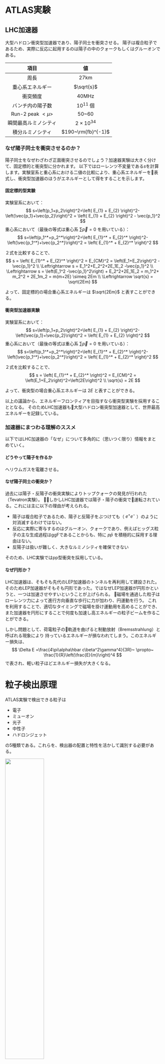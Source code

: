 <script type="text/x-mathjax-config">
  MathJax.Hub.Config({
    tex2jax: {
      inlineMath: [['$','$'], ['\\(','\\)']],
      processEscapes: true
    },
    CommonHTML: { matchFontHeight: false },
    displayAlign: "left",
    displayIndent: "2em",
    TeX: {
      equationNumbers: { autoNumber: "AMS" },
    }
  });
</script>
<script async src="https://cdnjs.cloudflare.com/ajax/libs/mathjax/2.7.6/MathJax.js?config=TeX-AMS_CHTML"></script>

# ATLAS実験

## LHC加速器
大型ハドロン衝突型加速器であり、陽子同士を衝突させる。
陽子は複合粒子であるため、実際に反応に起用するのは陽子の中のクォークもしくはグルーオンである。

|項目|値|
|:--:|:--:|
|周長|27km|
|重心系エネルギー|$\sqrt{s}$|
|衝突頻度|40MHz|
|バンチ内の陽子数|$10^{11}$ 個|
|Run-2 peak $<\mu>$|50~60|
|瞬間最高ルミノシティ|$2\times10^{34}$|
|積分ルミノシティ|$190~\rm{fb}^{-1}$|

### なぜ陽子同士を衝突させるのか？
陽子同士をなぜわざわざ正面衝突させるのでしょう？加速器実験は大きく分けて、固定標的と衝突型に分かれます。
以下ではローレンツ不変量である$s$を計算します。実験室系と重心系における二値の比較により、重心系エネルギーを表式し、衝突型加速器のほうがエネルギーとして得をすることを示します。

#### 固定標的型実験
実験室系において：
$$
s=\left(p_1+p_2\right)^2=\left( E_{1} + E_{2} \right)^2-\left(\vec{p_1}+\vec{p_2}\right)^2 = \left( E_{1} + E_{2} \right)^2 - \vec{p_1}^2
$$
重心系において（最後の等式は重心系 $\sum \vec{p}=0$ を用いている）：
$$
s=\left(p_1^*+p_2^*\right)^2=\left( E_{1}^* + E_{2}^* \right)^2-\left(\vec{p_1^*}+\vec{p_2^*}\right)^2 = \left( E_{1}^* + E_{2}^* \right)^2
$$

２式を比較することで、
$$
s = \left( E_{1}^* + E_{2}^* \right)^2 = E_{CM}^2 = \left(E_1+E_2\right)^2 -\vec{p_1}^2 \\
\Leftrightarrow s = E_1^2+E_2^2+2E_1E_2 -\vec{p_1}^2 \\
\Leftrightarrow s = \left(E_1^2 -\vec{p_1}^2\right) + E_2^2+2E_1E_2 = m_1^2+ m_2^2 + 2E_1m_2 = m(m+2E) \simeq 2Em \\
\Leftrightarrow \sqrt{s} = \sqrt{2Em}
$$

よって、固定標的の場合重心系エネルギーは $\sqrt{2Em}$ と表すことができる。

#### 衝突型加速器実験
実験室系において：
$$
s=\left(p_1+p_2\right)^2=\left( E_{1} + E_{2} \right)^2-\left(\vec{p_1}+\vec{p_2}\right)^2 = \left( E_{1} + E_{2} \right)^2
$$
重心系において（最後の等式は重心系 $\sum \vec{p}=0$ を用いている）：
$$
s=\left(p_1^*+p_2^*\right)^2=\left( E_{1}^* + E_{2}^* \right)^2-\left(\vec{p_1^*}+\vec{p_2^*}\right)^2 = \left( E_{1}^* + E_{2}^* \right)^2
$$

２式を比較することで、
$$
s = \left( E_{1}^* + E_{2}^* \right)^2 = E_{CM}^2 = \left(E_1+E_2\right)^2=\left(2E\right)^2 \\
\sqrt{s} = 2E
$$

よって、衝突型の場合重心系エネルギーは $2E$ と表すことができる。

以上の議論から、エネルギーフロンティアを目指すなら衝突型実験を採用することとなる。
そのためLHC加速器も大型ハドロン衝突型加速器として、世界最高エネルギーを記録している。

### 加速器にまつわる理解のススメ
以下ではLHC加速器の「なぜ」について多角的に（思いつく限り）情報をまとめていく。

#### どうやって陽子を作るか
ヘリウムガスを電離させる。

#### なぜ陽子同士の衝突か？
過去には陽子・反陽子の衝突実験によりトップクォークの発見が行われた（Tevatron実験）。
しかしLHC加速器では陽子・陽子の衝突で運転されている。これには主に以下の理由が考えられる。

- 陽子は複合粒子であるため、陽子と反陽子をぶつけても（ $e^{+}e^{-}$ ）のように対消滅するわけではない。
- 反応に実際に寄与するのはグルーオン、クォークであり、例えばヒッグス粒子の主な生成過程はggFであることからも、特に $p\bar{p}$ を積極的に採用する理由はない。
- 反陽子は扱いが難しく、大きなルミノシティを確保できない

そのため、LHC実験ではpp型衝突を採用している。

#### なぜ円形か？
LHC加速器は、そもそも先代のLEP加速器のトンネルを再利用して建設された。そのためLEP加速器がそもそも円形であった。ではなぜLEP加速器が円形かというと、一つは加速させやすいということが上げられる。
磁場を通過した粒子はローレンツ力によって進行方向垂直な歩行に力が加わり、円運動を行う。
これを利用することで、適切なタイミングで磁場を掛け運動用を高めることができ、
また加速器を円形にすることで何度も加速し高エネルギーの粒子ビームを作ることができる。

しかし問題として、荷電粒子の軌道を曲げると制動放射（Bremsstrahlung）と呼ばれる現象により
持っているエネルギーが損なわれてしまう。このエネルギー損失は、
$$
\Delta E =\frac{4\pi\alpha\hbar c\beta^2\gamma^4}{3R}~ \propto~ \frac{1}{R}\left(\frac{E}{m}\right)^4
$$
で表され、軽い粒子ほどエネルギー損失が大きくなる。

# 粒子検出原理

ATLAS実験で検出できる粒子は

- 電子
- ミューオン
- 光子
- 中性子
- ハドロンジェット

の5種類である。これらを、検出器の配置と特性を活かして識別する必要がある。

<img width="50%" src="../fig/atlas/detector.jpg"/>

測定に使用する検出器で粒子をまとめてみる。

- 電子
- 光子

これらは電磁カロリメーターでエネルギーを測定する。

- ハドロンジェット
- 中性子

これらはハドロンカロリメーターでエネルギーを測定する。

- ミューオン

この粒子だけ特殊で、現在のLHC−ATLAS実験で観測するミューオンのエネルギー領域ではMIPとして振る舞う。
そのためカロリメータに十分なエネルギーを落とすことなく容易に検出記最外層まで届いてしまう。
そのためさらに精度良く運動量を図るために（エネルギーは測定できない）、ミューオン運動量測定用磁場を使って
軌道を大きく曲げる（CMS実験ではより強力なソレノイド磁石を使って荷電粒子全般を曲げる）。

## 特徴的な2種類の磁石
ATLAS検出器では2種類の磁石を用いて、荷電粒子の運動量測定を行っている。内部秘跡検出器のためのソレノイド磁場と、ミューオン検出位のためのトロイダル磁場について説明する。

### ソレノイド磁石
ソレノイド磁石は直径2.4mの大きさで、内部秘跡検出器を包み込むように設置されている。
そのため内部飛跡検出器（以下ID）では、その磁場を用いて荷電粒子の運動量を測定することができる。

<img width="50%" src="../fig/atlas/id_momentum.png"/>

荷電粒子の磁場中の運動は、

$$
\frac{mv^2}{R} = evB \\
\Leftrightarrow mv = eBR \\
\Leftrightarrow p = eBR \\
\Leftrightarrow p = 0.3BR \\
$$

そのため、軌道の半径 $$R$$が分かれば粒子の運動量を求めることができる。
最後の変形では、次の関係式を用いた。

$$
\alpha = \frac{e^2}{4\pi} = \frac{1}{137} \\
\Leftrightarrow e \simeq 0.3
$$

さらに近似手法を用いることでより実験的に測定のしやすい関係式を導出する。図中の黄色の直角三角形に着目して三平方の定理より、

$$
R^2 = (R-s)^2 + \left( \frac{L}{2} \right)^2 \\
\Leftrightarrow R^2 = R^2 - 2Rs + s^2 + \frac{L^2}{4} \\
\Leftrightarrow R = \frac{s}{2} + \frac{L^2}{8s}
$$

ここで、実際の軌道では$$s << L$$が成り立つので

$$
R \simeq \frac{L^2}{8s}
$$

この曲率半径を用いることで、最初に導入した式を変形することができ、


$$
p = eBR = \frac{eBL^2}{8s} = \frac{0.3BL^2}{8s}
$$

ここから運動量を求めることができる。
事前の実験セットアップから磁場 $B$ は知っているはずなので、サジッタ $s$ と距離 $L$ を求めることができれば運動量を算出することができる。
以上の導出からも、荷電粒子の運動量を測定するには飛跡検出器に磁場をかけて置かなければならないことが理解できる。

### トロイダル磁石
ATLAS検出器に特徴的な磁場は、このトロイダル磁場です。
ミューオンの軌道を$$R$$方向へ曲げることで、ミューオン検出器が運動量を測定できるようにしている。

# 検出器各論
## 内部秘跡検出器
### IBL
### Pixel
### SCT
### TRT

## カロリメーター

- http://www.jahep.org/hepnews/2014/14-2-6-BelleIIECL.pdf
- http://www.physics.rutgers.edu/~evahal/talks/tasi09/TASI_day3_school.pdf

カロリメーターは、入射してきた粒子のエネルギーを（破壊的に）測定するための検出器である。
入射粒子と核子の相互作用によりシャワーと呼ばれる現象を引き起こし、シンチレーター内を通過する荷電粒子数を増やし、効率よくエネルギー損失を測定する。
検出器は電磁相互作用（電気信号）でしか粒子を測定できないが、シャワーを用いることで中性粒子も測定できることが大きなメリットである。

理想的にカロリメーターは入射粒子のエネルギーを全て測定する必要があるため、まずシャワーの形成を検出器内部に留めるための厚みが必要となる。
またシャワーを発生させることで入射粒子のエネルギーを半分、半分、、、にしていくために、十分に密度の大きい部材を用いたカロリメーターを組む必要がある。


### シャワーについて
シャワーには電磁相互作用か強い相互作用か、（主に）どちらの相互作用により引き起こされるか二種類存在する。
前者は電磁シャワー、後者はハドロニックシャワーと呼ばれ、入射粒子の種類とシャワーの種類には以下のような対応関係がある。

||荷電|中性|
|:---:|:---:|:---:|
|電磁シャワー作る| $$e^{\pm}$$| $$\gamma$$、$$\pi^{0}$$|
|電磁シャワー作らない|$$\pi^{\pm}, K^{\pm}, p, \mu^{\pm}$$|$$n, \nu$$|

#### 電磁シャワー
電子または光子が電磁相互作用によって形成するシャワーが電磁シャワーである。
入射粒子が（十分に高エネルギーの）電子の場合、

1. 電子はカロリメーター内の原子核と電磁相互作用し、軌道を曲げられる（制動放射、Bremsstrahlung）
2. その際に光子を放出する。
3. 光子が十分に大きいエネルギーを持っていれば原子核と電磁相互作用し、電子対の生成を引き起こす
4. 以上の1〜3が連続していくことで、電磁シャワーと呼ばれる現象が発生する

入射粒子が光子の場合は、上の2番目から反応が始まり電磁シャワーが発展していく。以上が電磁シャワーの概略であり、制動放射と対生成がキーポイントであることを押さえておくとよい。
また、電磁シャワーのエネルギーは、

$$
-\frac{dE}{dx} = \frac{E}{X_0}
\Leftrightarrow E=E_0 e^{-x/X_0}
$$

と表される。入射粒子のエネルギーが $1/e$ になる距離が $X_0$ であり、この距離を放射長（radiation length）と呼ぶ。
（ $1/e \simeq 1/2$ と考えると、放射長はおおよそ初期エネルギーが半分になるまでの距離を表す。
 $e\to e+\gamma~$ もしくは、$\gamma\to ee~$ の反応でエネルギーが半分になるとすれば、$X_0$ は各反応点から反応点までの距離として考えることができる。）
この放射長（radiation length）は、次式で表すことができる（ここで $Z$ は原子番号、$A$ は質量数）。

$$
X_0 = \frac{716.4~\mathrm{g}~\mathrm{cm^{-2}}~A}{Z(Z+1)\ln(287/\sqrt{Z})}
$$

$X_0$ が小さい部材を選択すると素早く電磁シャワーが収束し、逆に $X_0$ が大きい部材を選択すると中々エネルギー損失が起きない。
そのため、放射長を短くしたければ大きな原子番号（=重い原子核）の物質を使えば良いということが理解できる。
また実験的にはカロリメーターに粒子が到達するまでにも、ビームパイプや飛跡検出器等を通過しているので、カロリメーターの前に置く物質はなるべく密度の小さなものであることが望ましい（カロリメーター到達までにエネルギー損失をしてほしくないので）。
順調にエネルギーを損失し続け、critical energy $E_c$ と呼ばれる値を超えなくなった時にシャワーの発展が止まる。


ここでミューオンについて補足する。
電子より約200倍重たいミューオンは（現在の高エネルギー実験で扱うエネルギー領域では）MIPとして振る舞いシャワーを形成せず、
カロリメーターではエネルギーを測定することができない。
容易にカロリメーター外へ到達してしまうために、外側でミューオンのエネルギーを測定する方法が別途必要となる（ミューオン検出器について参照のこと）。

#### Back of the envelop calculations

- $X_0 = \frac{180A}{Z^2}\frac{\mathrm{g}}{\mathrm{cm^2}}$
- $E_c = \frac{550~\mathrm{MeV}}{Z}$

#### ハドロニックシャワー
強い相互作用によって引き起こされるため、電磁シャワーに比べて複雑に発展していく。ハドロニック成分と電磁成分が並行して発生していく。
シャワーを特徴づけるスケールは $\lambda$（相互作用長）であり、放射長に比べて十分大きい。
そのため電磁シャワーはすぐに発達してすぐに終わるが、ハドロニックシャワーは横にも縦にも大きく広がる。

### 電磁カロリメーター
電磁シャワーを発生させ、入射粒子のエネルギー損失を測定する。サンプリングカロリメーターと全吸収型カロリメーターの二種類がある。

- サンプリングカロリメーター
    - 吸収層（absorber）とシンチレーターを交互に配置したカロリメーター
    - absorberでシャワーを引き起こし、次のシンチレーター層でそれらのエネルギーを測定し...を繰り返していく
    - 一般的に全吸収型より安価に製造でき、$$20%/\sqrt{E}$$ 程度のエネルギー分解能が期待できる
- 全吸収型カロリメーター（Homogeneous calorimeter）
    - absorberと検出を同時に実現する
    - エネルギー分解能が非常に良いが、費用と細分化できないことがデメリット

### ハドロンカロリメーター
ハドロンシャワーを起こさせてエネルギーを測定する。 入射ハドロンが核と反応を起こす (QCD反応, 核をぶっ壊す)
電磁カロリメーターでエネルギーを落としきらなかったハドロンジェットを、Hadカロリメーターで完全にエネルギーを落とし切る。

* Elastic scattering: h+nucleus -> h + nucleus
* Inelastic scattering: h+nucleus -> π+ + π- + πο + ...+ nucleus
* Absorption and capture
* Secondary hadrons and muons in the shower
* Secondary neutrinos (not detectable)

## エネルギー分解能
カロリメーターは入射粒子のエネルギーが大きいほど分解能がよくなる。

$$
\frac{\sigma(E_0)}{E_0} = \frac{a}{\sqrt{E_0}} \oplus \frac{b}{E_0} \oplus c
$$

* a：stocastic term
    * 統計的なゆらぎによる誤差（サンプリングカロリメーターだと、aが大きい）
* b：noise term
    * ノイズ・パイルアップ
* c：constant term
    * 物質の不均一性、キャリブレーションの精度、shower の漏れ (leakage)

## ATLAS検出器におけるカロリメーター
### 電磁カロリメーター
ATLAS実験ではアコーディオン型のEMカロリメーターを採用し、実行的に読み出しを細分化している。LAr+Pb。

$$
\frac{\sigma_E}{E} = \frac{10%}{\sqrt{E}} \oplus 7%
$$



## ミューオン検出器
一番外側に置かれるため、安価にかつ大面積を覆うことの出来るシンプルな構造が好まれる。


# ルミノシティ
単位面積当たり単位時間あたりの衝突に寄与する粒子の個数を表し（$$m^{-2}s^{-1}$$）、次式で定義される。
基本的にルミノシティは大きいほどhappyな物理量です（実験環境によりけりですが）。

$$
L = \frac{nfN_1N_2}{4\pi\sigma_x\sigma_y}
$$

- バンチ数に比例する
- 交叉頻度$$f$$は大きいほど良い
- 各バンチに含まれる粒子数（$$N_1$$ｍ$$N_2$$）は多いほど、ルミノシティは大きくなる。
- ビームを絞るほど（ビームの断面積$$\sigma$$を小さくするほど）ルミノシティは大きくなる

ルミノシティと単位時間あたりの生成事象数は次の関係にある（単位で考えてみると、より理解できるはず）。

$$
R = L \times \sigma
$$

ここまでのルミノシティは単位時間あたりのルミノシティ、つまり瞬間ルミノシティを意味していました。
ここでNは単位時間あたりに生成される粒子数、Lはルミノシティ、$$\sigma$$は粒子の生成断面積（=生成確率）を表しています。$$\sigma$$は既に決まっている物理量なので、実験的にはルミノシティのみが調整できるパラメーターです。そのため、ルミノシティを大きくすればするほど、生成断面積の非常に小さい稀事象を観測できる確率が上がるということです。
また既知の事象数も統計量が稼げるために、統計誤差の小さな測定が可能になるというメリットも当然あります。これらはHigh-Luminosity LHCのモチベーションになっています。

また、時間で積分した積分ルミノシティを導入することで、

$$
N =  L \times \sigma
$$

の様に、その実験稼働時間で期待できる粒子生成事象数を記述すこることができる。

# 座標系
ATLAS検出器が採用している座標系を次の図に示す。

<img width="50%" src="../fig/atlas/coordinate.png"/>

# ラピデティ、擬ラピデティ
- https://arxiv.org/pdf/1010.2051.pdf

ローレンツ不変の断面積は次式で定義される。

$$
f(AB\to CX) \equiv E \frac{d^3\sigma}{d^3p} = E \frac{d^3\sigma}{\pidp_Ldp^2_T}
$$


# Reference

- https://cds.cern.ch/record/1457044/files/ATLAS%20fact%20sheet.pdf

# なぜ？

- 共鳴状態、ってなに？
- 陽子・陽子衝突なのはなぜか？
- 高いエネルギーは何のために必要か？
    - 重たい未知の素粒子を作るために必要
    - より小さなものを見るためには、より高エネルギー粒子（波長が短い）を当ててその散乱を見る
- 重心系エネルギーがなぜ重要なのか？
- Soft, hard QCD とは？
    - soft : momentum transfer が小さい
    - hard : momentum transger が大きい
